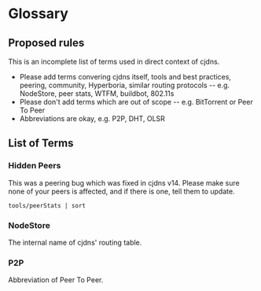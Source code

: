 # Glossary

## Proposed rules

This is an incomplete list of terms used in direct context of cjdns.

- Please add terms convering cjdns itself, tools and best practices, peering,
  community, Hyperboria, similar routing protocols --
  e.g. NodeStore, peer stats, WTFM, buildbot, 802.11s
- Please don't add terms which are out of scope --
  e.g. BitTorrent or Peer To Peer
- Abbreviations are okay, e.g. P2P, DHT, OLSR

## List of Terms

### Hidden Peers

This was a peering bug which was fixed in cjdns v14. Please make sure none of
your peers is affected, and if there is one, tell them to update.

    tools/peerStats | sort

### NodeStore

The internal name of cjdns' routing table.

### P2P

Abbreviation of Peer To Peer.
